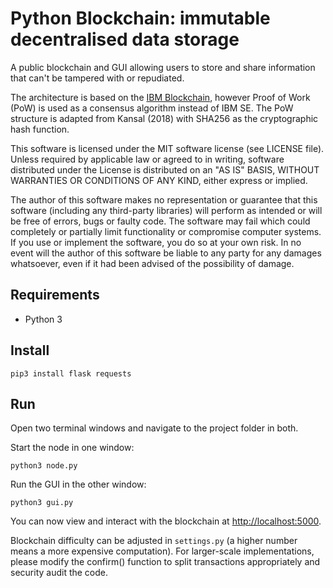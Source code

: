 # Python Blockchain: immutable decentralised data storage

A public blockchain and GUI allowing users to store and share information that can't be tampered with or repudiated.

The architecture is based on the [IBM Blockchain](https://www.ibm.com/blockchain), however Proof of Work (PoW) is used as a consensus algorithm instead of IBM SE. The PoW structure is adapted from Kansal (2018) with SHA256 as the cryptographic hash function.

This software is licensed under the MIT software license (see LICENSE file). Unless required by applicable law or agreed to in writing, software distributed under the License is distributed on an "AS IS" BASIS, WITHOUT WARRANTIES OR CONDITIONS OF ANY KIND, either express or implied.

The author of this software makes no representation or guarantee that this software (including any third-party libraries) will perform as intended or will be free of errors, bugs or faulty code. The software may fail which could completely or partially limit functionality or compromise computer systems. If you use or implement the software, you do so at your own risk. In no event will the author of this software be liable to any party for any damages whatsoever, even if it had been advised of the possibility of damage.

## Requirements

- Python 3

## Install

```
pip3 install flask requests
```

## Run

Open two terminal windows and navigate to the project folder in both.

Start the node in one window:

```
python3 node.py
```

Run the GUI in the other window:

```
python3 gui.py
```

You can now view and interact with the blockchain at [http://localhost:5000](http://localhost:5000).

Blockchain difficulty can be adjusted in `settings.py` (a higher number means a more expensive computation). For larger-scale implementations, please modify the confirm() function to split transactions appropriately and security audit the code.
